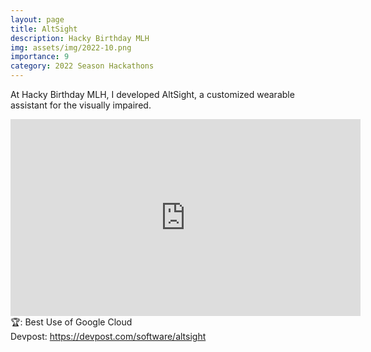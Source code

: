 ```yaml
---
layout: page
title: AltSight
description: Hacky Birthday MLH
img: assets/img/2022-10.png
importance: 9
category: 2022 Season Hackathons
---
```


At Hacky Birthday MLH, I developed AltSight, a customized wearable assistant for the visually impaired.<br>

<iframe width="560" height="315" src="https://www.youtube.com/embed/4nYoSJ8HOBc" title="YouTube video player" frameborder="0" allow="accelerometer; autoplay; clipboard-write; encrypted-media; gyroscope; picture-in-picture" allowfullscreen></iframe>
<br>
🏆: Best Use of Google Cloud
<br>
<!-- <a href = "https://bleh.neeltron.repl.co/">Live demo</a><br> -->
Devpost: <a href = "https://devpost.com/software/altsight">https://devpost.com/software/altsight</a>
